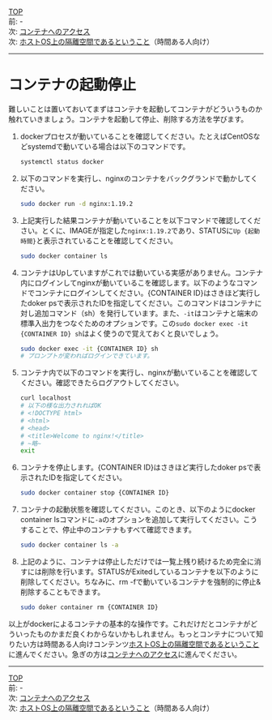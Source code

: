 [TOP](../README.md)   
前: -  
次: [コンテナへのアクセス](./container-access.md)  
次: [ホストOS上の隔離空間であるということ](./container-feature-isolation.md)（時間ある人向け）

---

# コンテナの起動停止

難しいことは置いておいてまずはコンテナを起動してコンテナがどういうものか触れていきましょう。コンテナを起動して停止、削除する方法を学びます。

1. dockerプロセスが動いていることを確認してください。たとえばCentOSなどsystemdで動いている場合は以下のコマンドです。
   ``` sh
   systemctl status docker
   ```

2. 以下のコマンドを実行し、nginxのコンテナをバックグランドで動かしてください。
   ``` sh
   sudo docker run -d nginx:1.19.2
   ```

3. 上記実行した結果コンテナが動いていることを以下コマンドで確認してください。とくに、IMAGEが指定した``nginx:1.19.2``であり、STATUSに``Up {起動時間}``と表示されていることを確認してください。
   ``` sh
   sudo docker container ls
   ```

4. コンテナはUpしていますがこれでは動いている実感がありません。コンテナ内にログインしてnginxが動いているこを確認します。以下のようなコマンドでコンテナにログインしてください。{CONTAINER ID}はさきほど実行したdoker psで表示されたIDを指定してください。このコマンドはコンテナに対し追加コマンド（sh）を発行しています。また、``-it``はコンテナと端末の標準入出力をつなぐためのオプションです。この``sudo docker exec -it {CONTAINER ID} sh``はよく使うので覚えておくと良いでしょう。
   ``` sh
   sudo docker exec -it {CONTAINER ID} sh
   # プロンプトが変わればログインできています。
   ```

5. コンテナ内で以下のコマンドを実行し、nginxが動いていることを確認してください。確認できたらログアウトしてください。
   ``` sh
   curl localhost
   # 以下の様な出力されればOK
   # <!DOCTYPE html>
   # <html>
   # <head>
   # <title>Welcome to nginx!</title>
   # ~略~
   exit
   ```

6. コンテナを停止します。{CONTAINER ID}はさきほど実行したdoker psで表示されたIDを指定してください。
   ``` sh
   sudo docker container stop {CONTAINER ID}
   ```

7. コンテナの起動状態を確認してください。このとき、以下のようにdocker container lsコマンドに``-a``のオプションを追加して実行してください。こうすることで、停止中のコンテナもすべて確認できます。
   ``` sh
   sudo docker container ls -a
   ```

8. 上記のように、コンテナは停止しただけでは一覧上残り続けるため完全に消すには削除を行います。STATUSがExitedしているコンテナを以下のように削除してください。ちなみに、rm -fで動いているコンテナを強制的に停止&削除することもできます。
   ``` sh
   sudo doker container rm {CONTAINER ID}
   ```

以上がdockerによるコンテナの基本的な操作です。これだけだとコンテナがどういったものかまだ良くわからないかもしれません。もっとコンテナについて知りたい方は時間ある人向けコンテンツ[ホストOS上の隔離空間であるということ](./container-feature-isolation.md)に進んでください。急ぎの方は[コンテナへのアクセス](./container-access.md)に進んでください。

--- 

[TOP](../README.md)   
前: -  
次: [コンテナへのアクセス](./container-access.md)  
次: [ホストOS上の隔離空間であるということ](./container-feature-isolation.md)（時間ある人向け）
